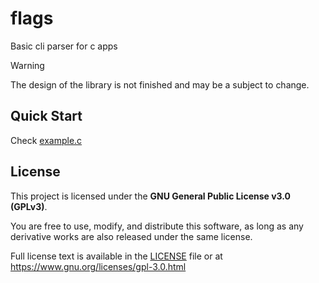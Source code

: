 # flags
Basic cli parser for c apps 

> [!WARNING]
> The design of the library is not finished and may be a subject to change.

## Quick Start

Check [example.c](./example.c)

## License

This project is licensed under the **GNU General Public License v3.0 (GPLv3)**.

You are free to use, modify, and distribute this software, as long as any
derivative works are also released under the same license.

Full license text is available in the [LICENSE](./LICENSE) file or at
https://www.gnu.org/licenses/gpl-3.0.html
